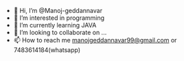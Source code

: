 - 👋 Hi, I’m @Manoj-geddannavar
- 👀 I’m interested in programming
- 🌱 I’m currently learning JAVA
- 💞️ I’m looking to collaborate on ...
- 📫 How to reach me manojgeddannavar99@gmail.com or 7483614184(whatsapp)

<!---
Manoj-geddannavar/Manoj-geddannavar is a ✨ special ✨ repository because its `README.md` (this file) appears on your GitHub profile.
You can click the Preview link to take a look at your changes.
--->
